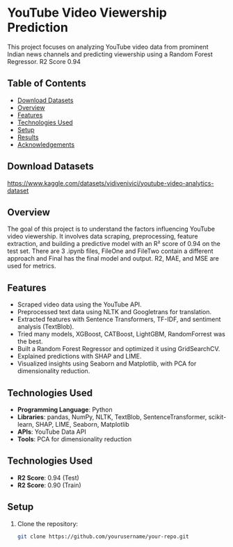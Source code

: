# YouTube Video Viewership Prediction

This project focuses on analyzing YouTube video data from prominent Indian news channels and predicting viewership using a Random Forest Regressor. R2 Score 0.94

## Table of Contents
- [Download Datasets](#Datasets)
- [Overview](#overview)
- [Features](#features)
- [Technologies Used](#technologies-used)
- [Setup](#setup)
- [Results](#results)
- [Acknowledgements](#acknowledgements)
  
## Download Datasets
https://www.kaggle.com/datasets/vidivenivici/youtube-video-analytics-dataset

## Overview
The goal of this project is to understand the factors influencing YouTube video viewership. It involves data scraping, preprocessing, feature extraction, and building a predictive model with an R² score of 0.94 on the test set. There are 3 .ipynb files, FileOne and FileTwo contain a different approach and Final has the final model and output. R2, MAE, and MSE are used for metrics.

## Features
- Scraped video data using the YouTube API.
- Preprocessed text data using NLTK and Googletrans for translation.
- Extracted features with Sentence Transformers, TF-IDF, and sentiment analysis (TextBlob).
- Tried many models, XGBoost, CATBoost, LightGBM, RandomForrest was the best.
- Built a Random Forest Regressor and optimized it using GridSearchCV.
- Explained predictions with SHAP and LIME.
- Visualized insights using Seaborn and Matplotlib, with PCA for dimensionality reduction.

## Technologies Used
- **Programming Language**: Python  
- **Libraries**: pandas, NumPy, NLTK, TextBlob, SentenceTransformer, scikit-learn, SHAP, LIME, Seaborn, Matplotlib  
- **APIs**: YouTube Data API  
- **Tools**: PCA for dimensionality reduction  


## Technologies Used

- **R2 Score**: 0.94 (Test)
- **R2 Score**: 0.90 (Train)

## Setup
1. Clone the repository:
   ```bash
   git clone https://github.com/yourusername/your-repo.git


